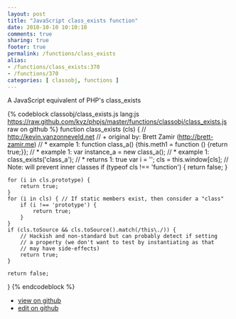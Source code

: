 ```yaml
---
layout: post
title: "JavaScript class_exists function"
date: 2010-10-10 10:10:10
comments: true
sharing: true
footer: true
permalink: /functions/class_exists
alias:
- /functions/class_exists:370
- /functions/370
categories: [ classobj, functions ]
---
```

A JavaScript equivalent of PHP's class_exists
<!-- more -->
{% codeblock classobj/class_exists.js lang:js https://raw.github.com/kvz/phpjs/master/functions/classobj/class_exists.js raw on github %}
function class_exists (cls) {
    // http://kevin.vanzonneveld.net
    // +   original by: Brett Zamir (http://brett-zamir.me)
    // *     example 1: function class_a() {this.meth1 = function () {return true;}};
    // *     example 1: var instance_a = new class_a();
    // *     example 1: class_exists('class_a');
    // *     returns 1: true
    var i = '';
    cls = this.window[cls]; // Note: will prevent inner classes
    if (typeof cls !== 'function') {
        return false;
    }

    for (i in cls.prototype) {
        return true;
    }
    for (i in cls) { // If static members exist, then consider a "class"
        if (i !== 'prototype') {
            return true;
        }
    }
    if (cls.toSource && cls.toSource().match(/this\./)) {
        // Hackish and non-standard but can probably detect if setting
        // a property (we don't want to test by instantiating as that
        // may have side-effects)
        return true;
    }

    return false;
}
{% endcodeblock %}
<ul>
 <li><a href="https://github.com/kvz/phpjs/blob/master/functions/classobj/class_exists.js">view on github</a></li>
 <li><a href="https://github.com/kvz/phpjs/edit/master/functions/classobj/class_exists.js">edit on github</a></li>
</ul>

